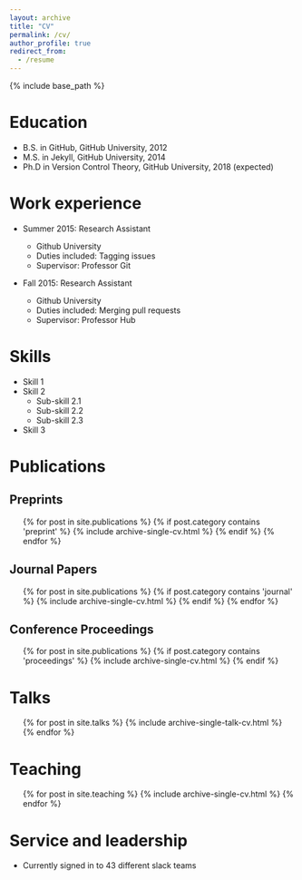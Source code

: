 ```yaml
---
layout: archive
title: "CV"
permalink: /cv/
author_profile: true
redirect_from:
  - /resume
---
```


{% include base_path %}

Education
======
* B.S. in GitHub, GitHub University, 2012
* M.S. in Jekyll, GitHub University, 2014
* Ph.D in Version Control Theory, GitHub University, 2018 (expected)

Work experience
======
* Summer 2015: Research Assistant
  * Github University
  * Duties included: Tagging issues
  * Supervisor: Professor Git

* Fall 2015: Research Assistant
  * Github University
  * Duties included: Merging pull requests
  * Supervisor: Professor Hub

Skills
======
* Skill 1
* Skill 2
  * Sub-skill 2.1
  * Sub-skill 2.2
  * Sub-skill 2.3
* Skill 3

Publications
======
Preprints
--------------
<ul>
{% for post in site.publications %}
	{% if post.category contains 'preprint' %}
		{% include archive-single-cv.html %}
	{% endif %}
{% endfor %}
</ul>

Journal Papers
--------------
<ul>
{% for post in site.publications %}
	{% if post.category contains 'journal' %}
		{% include archive-single-cv.html %}
	{% endif %}
{% endfor %}
</ul>

Conference Proceedings
--------------
<ul>
{% for post in site.publications %}
	{% if post.category contains 'proceedings' %}
		{% include archive-single-cv.html %}
	{% endif %}
  </ul>

Talks
======
  <ul>{% for post in site.talks %}
    {% include archive-single-talk-cv.html %}
  {% endfor %}</ul>

Teaching
======
  <ul>{% for post in site.teaching %}
    {% include archive-single-cv.html %}
  {% endfor %}</ul>

Service and leadership
======
* Currently signed in to 43 different slack teams
